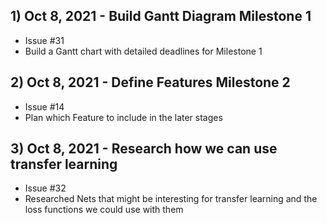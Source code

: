 ## 1) Oct 8, 2021 - Build Gantt Diagram Milestone 1
- Issue #31
- Build a Gantt chart with detailed deadlines for Milestone 1
	
## 2) Oct 8, 2021 - Define Features Milestone 2
- Issue #14
- Plan which Feature to include in the later stages

## 3) Oct 8, 2021 - Research how we can use transfer learning
- Issue #32
- Researched Nets that might be interesting for transfer learning and the loss functions we could use with them